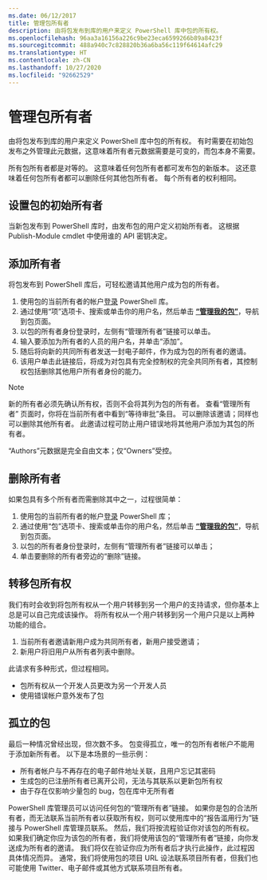 ```yaml
---
ms.date: 06/12/2017
title: 管理包所有者
description: 由将包发布到库的用户来定义 PowerShell 库中包的所有权。
ms.openlocfilehash: 96aa3a16156a226c9be23eca6599266b89a8423f
ms.sourcegitcommit: 488a940c7c828820b36a6ba56c119f64614afc29
ms.translationtype: HT
ms.contentlocale: zh-CN
ms.lasthandoff: 10/27/2020
ms.locfileid: "92662529"
---
```

# <a name="managing-package-owners"></a>管理包所有者

由将包发布到库的用户来定义 PowerShell 库中包的所有权。 有时需要在初始包发布之外管理此元数据，这意味着所有者元数据需要是可变的，而包本身不需要。

所有包所有者都是对等的。 这意味着任何包所有者都可发布包的新版本。
这还意味着任何包所有者都可以删除任何其他包所有者。 每个所有者的权利相同。

## <a name="setting-a-packages-initial-owner"></a>设置包的初始所有者

当新包发布到 PowerShell 库时，由发布包的用户定义初始所有者。 这根据 Publish-Module cmdlet 中使用谁的 API 密钥决定。

## <a name="adding-owners"></a>添加所有者

将包发布到 PowerShell 库后，可轻松邀请其他用户成为包的所有者。

1. 使用包的当前所有者的帐户[登录](https://powershellgallery.com/users/account/LogOn) PowerShell 库。
1. 通过使用“项”选项卡、搜索或单击你的用户名，然后单击 [ **“管理我的包”**](https://www.powershellgallery.com/account/Packages)，导航到包页面。
1. 以包的所有者身份登录时，左侧有“管理所有者”链接可以单击。
1. 输入要添加为所有者的人员的用户名，并单击“添加”。
1. 随后将向新的共同所有者发送一封电子邮件，作为成为包的所有者的邀请。
1. 该用户单击此链接后，将成为对包具有完全控制权的完全共同所有者，其控制权包括删除其他用户所有者身份的能力。

> [!NOTE]
> 新的所有者必须先确认所有权，否则不会将其列为包的所有者。 查看“管理所有者”  页面时，你将在当前所有者中看到“等待审批”条目。
> 可以删除该邀请；同样也可以删除其他所有者。 此邀请过程可防止用户错误地将其他用户添加为其包的所有者。

“Authors”元数据是完全自由文本；仅“Owners”受控。

## <a name="removing-owners"></a>删除所有者

如果包具有多个所有者而需删除其中之一，过程很简单：

1. 使用包的当前所有者的帐户[登录](https://powershellgallery.com/users/account/LogOn) PowerShell 库；
1. 通过使用“包”选项卡、搜索或单击你的用户名，然后单击 [ **“管理我的包”**](https://www.powershellgallery.com/account/Packages)，导航到包页面。
1. 以包的所有者身份登录时，左侧有“管理所有者”链接可以单击；
1. 单击要删除的所有者旁边的“删除”链接。

## <a name="transferring-package-ownership"></a>转移包所有权

我们有时会收到将包所有权从一个用户转移到另一个用户的支持请求，但你基本上总是可以自己完成该操作。 将所有权从一个用户转移到另一个用户只是以上两种功能的组合。

1. 当前所有者邀请新用户成为共同所有者，新用户接受邀请；
1. 新用户将旧用户从所有者列表中删除。

此请求有多种形式，但过程相同。

- 包所有权从一个开发人员更改为另一个开发人员
- 使用错误帐户意外发布了包

## <a name="orphaned-packages"></a>孤立的包

最后一种情况曾经出现，但次数不多。 包变得孤立，唯一的包所有者帐户不能用于添加新所有者。 以下是本场景的一些示例：

- 所有者帐户与不再存在的电子邮件地址关联，且用户忘记其密码
- 生成包的已注册所有者已离开公司，无法与其联系以更新包所有权
- 由于存在仅影响少量包的 bug，包在库中无所有者

PowerShell 库管理员可以访问任何包的“管理所有者”链接。 如果你是包的合法所有者，而无法联系当前所有者以获取所有权，则可以使用库中的“报告滥用行为”链接与 PowerShell 库管理员联系。 然后，我们将按流程验证你对该包的所有权。 如果我们确定你应为该包的所有者，我们将使用该包的“管理所有者”链接，向你发送成为所有者的邀请。 我们将仅在验证你应为所有者后才执行此操作，此过程因具体情况而异。 通常，我们将使用包的项目 URL 设法联系项目所有者，但我们也可能使用 Twitter、电子邮件或其他方式联系项目所有者。
